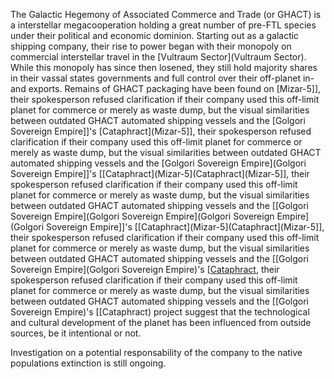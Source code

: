 The Galactic Hegemony of Associated Commerce and Trade (or GHACT) is a interstellar megacooperation holding a great number of pre-FTL species under their political and economic dominion. Starting out as a galactic shipping company, their rise to power began with their monopoly on commercial interstellar travel in the [Vultraum Sector](Vultraum Sector). While this monopoly has since then losened, they still hold majority shares in their vassal states governments and full control over their off-planet in- and exports. 
Remains of GHACT packaging have been found on [Mizar-5]], their spokesperson refused clarification if their company used this off-limit planet for commerce or merely as waste dump, but the visual similarities between outdated GHACT automated shipping vessels and the [Golgori Sovereign Empire]]'s [Cataphract](Mizar-5]], their spokesperson refused clarification if their company used this off-limit planet for commerce or merely as waste dump, but the visual similarities between outdated GHACT automated shipping vessels and the [Golgori Sovereign Empire](Golgori Sovereign Empire]]'s [[Cataphract](Mizar-5](Cataphract](Mizar-5]], their spokesperson refused clarification if their company used this off-limit planet for commerce or merely as waste dump, but the visual similarities between outdated GHACT automated shipping vessels and the [[Golgori Sovereign Empire](Golgori Sovereign Empire](Golgori Sovereign Empire](Golgori Sovereign Empire]]'s [[Cataphract](Mizar-5](Cataphract](Mizar-5]], their spokesperson refused clarification if their company used this off-limit planet for commerce or merely as waste dump, but the visual similarities between outdated GHACT automated shipping vessels and the [[Golgori Sovereign Empire](Golgori Sovereign Empire)'s [[Cataphract](Mizar-5), their spokesperson refused clarification if their company used this off-limit planet for commerce or merely as waste dump, but the visual similarities between outdated GHACT automated shipping vessels and the [[Golgori Sovereign Empire)'s [[Cataphract) project suggest that the technological and cultural development of the planet has been influenced from outside sources, be it intentional or not.

Investigation on a potential responsability of the company to the native populations extinction is still ongoing.